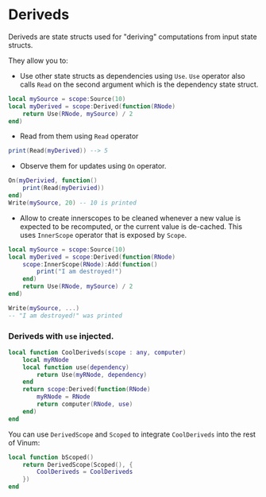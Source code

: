 # Deriveds
Deriveds are state structs used for "deriving" computations from input state structs. 

They allow you to:
* Use other state structs as dependencies using `Use`. `Use` operator also calls `Read` on the second argument which is the dependency state struct.
```lua
local mySource = scope:Source(10)
local myDerived = scope:Derived(function(RNode)
    return Use(RNode, mySource) / 2
end)
```
* Read from them using `Read` operator
```lua
print(Read(myDerived)) --> 5
```
* Observe them for updates using `On` operator.
```lua
On(myDerivied, function()
    print(Read(myDerivied))
end)
Write(mySource, 20) -- 10 is printed
```
* Allow to create innerscopes to be cleaned whenever a new value is expected to be recomputed, or the current value is de-cached. This uses `InnerScope` operator that is exposed by `Scope`.
```lua
local mySource = scope:Source(10)
local myDerived = scope:Derived(function(RNode)
    scope:InnerScope(RNode):Add(function()
        print("I am destroyed!")
    end)
    return Use(RNode, mySource) / 2
end)

Write(mySource, ...)
-- "I am destroyed!" was printed
```

### Deriveds with `use` injected.
```lua
local function CoolDeriveds(scope : any, computer)
    local myRNode
    local function use(dependency)
        return Use(myRNode, dependency)
    end
    return scope:Derived(function(RNode)
        myRNode = RNode
        return computer(RNode, use)
    end)
end
```
You can use `DerivedScope` and `Scoped` to integrate `CoolDeriveds` into the rest of Vinum:
```lua
local function bScoped()
    return DerivedScope(Scoped(), {
        CoolDeriveds = CoolDeriveds
    })
end
```